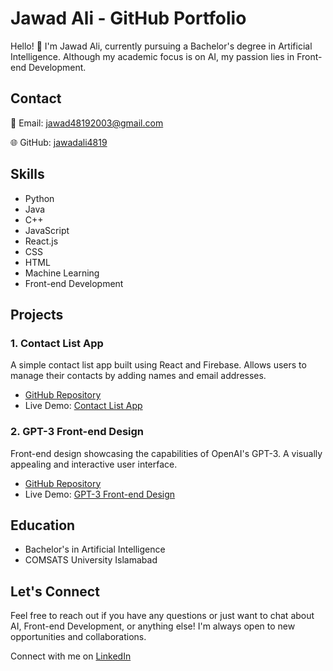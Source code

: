 # Jawad Ali - GitHub Portfolio

Hello! 👋 I'm Jawad Ali, currently pursuing a Bachelor's degree in Artificial Intelligence. Although my academic focus is on AI, my passion lies in Front-end Development.

<!-- ![Profile Picture](url-to-your-profile-picture) <!-- Replace with your profile picture URL -->

## Contact

📧 Email: jawad48192003@gmail.com

🌐 GitHub: [jawadali4819](https://github.com/jawadali4819)

## Skills

- Python
- Java
- C++
- JavaScript
- React.js
- CSS
- HTML
- Machine Learning
- Front-end Development

## Projects

### 1. Contact List App

A simple contact list app built using React and Firebase. Allows users to manage their contacts by adding names and email addresses.

- [GitHub Repository](https://github.com/jawadali4819/contact-list-app)
- Live Demo: [Contact List App](https://frabjous-trifle-5055d8.netlify.app/) <!-- Add if applicable -->

### 2. GPT-3 Front-end Design

Front-end design showcasing the capabilities of OpenAI's GPT-3. A visually appealing and interactive user interface.

- [GitHub Repository](https://github.com/jawadali4819/gpt3-front-end-design)
- Live Demo: [GPT-3 Front-end Design](link-to-live-demo) <!-- Add if applicable -->

## Education

- Bachelor's in Artificial Intelligence
- COMSATS University Islamabad

## Let's Connect

Feel free to reach out if you have any questions or just want to chat about AI, Front-end Development, or anything else! I'm always open to new opportunities and collaborations.

Connect with me on [LinkedIn](www.linkedin.com/in/jawad-ali-shahid) <!-- Add if applicable -->
